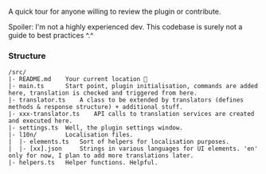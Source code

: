 A quick tour for anyone willing to review the plugin or contribute.

Spoiler: I'm not a highly experienced dev. This codebase is surely not a guide to best practices ^.^


### Structure
```
/src/
|- README.md    Your current location 🧭
|- main.ts      Start point, plugin initialisation, commands are added here, translation is checked and triggered from here.
|- translator.ts    A class to be extended by translators (defines methods & response structure) + additional stuff.
|- xxx-translator.ts    API calls to translation services are created and executed here.
|- settings.ts  Well, the plugin settings window.
|- l10n/        Localisation files.
|  |- elements.ts   Sort of helpers for localisation purposes.
|  |- [xx].json     Strings in various languages for UI elements. 'en' only for now, I plan to add more translations later.
|- helpers.ts   Helper functions. Helpful.
```